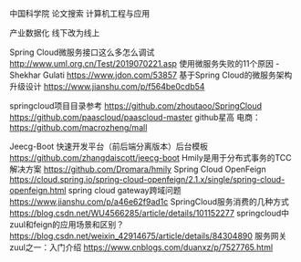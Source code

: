 中国科学院 论文搜索
计算机工程与应用

产业数据化
线下改为线上

Spring Cloud微服务接口这么多怎么调试
	http://www.uml.org.cn/Test/2019070221.asp
使用微服务失败的11个原因 - Shekhar Gulati
	https://www.jdon.com/53857
基于Spring Cloud的微服务架构升级设计
	https://www.jianshu.com/p/f564be0cdb54

springcloud项目目录参考
	https://github.com/zhoutaoo/SpringCloud
	https://github.com/paascloud/paascloud-master
github星高 电商：
	https://github.com/macrozheng/mall

Jeecg-Boot 快速开发平台（前后端分离版本）后台模板
	https://github.com/zhangdaiscott/jeecg-boot
Hmily是用于分布式事务的TCC解决方案
	https://github.com/Dromara/hmily
Spring Cloud OpenFeign
	https://cloud.spring.io/spring-cloud-openfeign/2.1.x/single/spring-cloud-openfeign.html
spring cloud gateway跨域问题
	https://www.jianshu.com/p/a46e62f9ad1c
SpringCloud服务消费的几种方式
	https://blog.csdn.net/WU4566285/article/details/101152277
springcloud中zuul和feign的应用场景和区别？
	https://blog.csdn.net/weixin_42914675/article/details/84304890
服务网关zuul之一：入门介绍
	https://www.cnblogs.com/duanxz/p/7527765.html